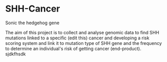 # SHH-Cancer
Sonic the hedgehog gene

The aim of this project is to collect and analyse genomic data to find SHH mutations linked to a specific (edit this) cancer and developing a risk scoring system and link it to mutation type of SHH gene and the frequency to determine an individual's risk of getting cancer (end-product).  
sjdkfhsdk 